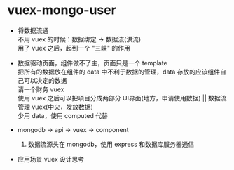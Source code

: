 # vuex-mongo-user

- 将数据流通  
  不用 vuex 的时候：数据绑定 -> 数据流(洪流)  
  用了 vuex 之后，起到一个 "三峡" 的作用  

- 数据驱动页面，组件做不了主，页面只是一个 template  
  把所有的数据放在组件的 data 中不利于数据的管理，data 存放的应该组件自己可以决定的数据  
  请一个财务 vuex  
  使用 vuex 之后可以把项目分成两部分 UI界面(地方，申请使用数据) || 数据流管理 vuex(中央，发放数据)  
  少用 data，使用 computed 代替  
  
- mongodb -> api -> vuex -> component  
  1. 数据流源头在 mongodb，使用 express 和数据库服务器通信  


- 应用场景 vuex 设计思考  